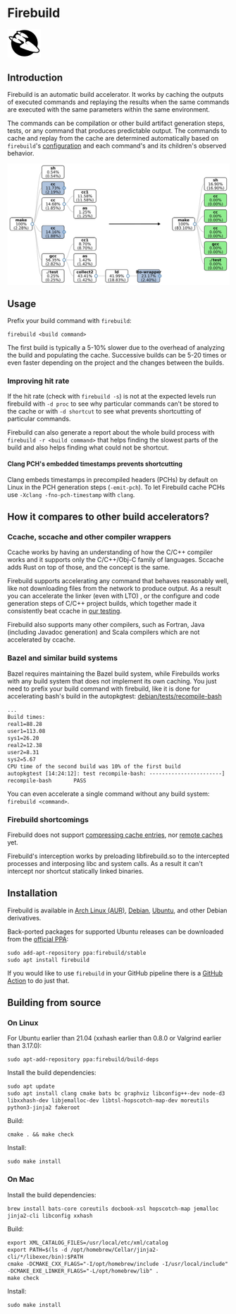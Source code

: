 # Firebuild

<img alt="Firebuild logo" src="data/firebuild-logo.svg" width=15%>

## Introduction

Firebuild is an automatic build accelerator. It works by caching the outputs of executed commands
and replaying the results when the same commands are executed with the same parameters within the
same environment.

The commands can be compilation or other build artifact generation steps, tests, or any command that
produces predictable output. The commands to cache and replay from the cache are determined
automatically based on `firebuild`'s [configuration](etc/firebuild.conf) and each command's and its
children's observed behavior.

<img align="center" alt="Firebuild accelerates cc and ld with LTO" src="doc/parallel-make-acceleration.svg">

## Usage

Prefix your build command with `firebuild`:

    firebuild <build command>

The first build is typically a 5-10% slower due to the overhead of analyzing the build and populating
the cache. Successive builds can be 5-20 times or even faster depending on the project and the changes
between the builds.

### Improving hit rate

If the hit rate (check with `firebuild -s`) is not at the expected levels run firebuild with `-d proc`
to see why particular commands can't be stored to the cache or with `-d shortcut` to see what prevents
shortcutting of particular commands.

Firebuild can also generate a report about the whole build process with `firebuild -r <build command>`
that helps finding the slowest parts of the build and also helps finding what could not be shortcut.

#### Clang PCH's embedded timestamps prevents shortcutting

Clang embeds timestamps in precompiled headers (PCHs) by default on Linux in the PCH generation
steps (`-emit-pch`). To let Firebuild cache PCHs use `-Xclang -fno-pch-timestamp` with `clang`.

## How it compares to other build accelerators?

### Ccache, sccache and other compiler wrappers

Ccache works by having an understanding of how the C/C++ compiler works and it supports only the
C/C++/Obj-C family of languages. Sccache adds Rust on top of those, and the concept is the same.

Firebuild supports accelerating any command that behaves reasonably well, like not downloading
files from the network to produce output. As a result you can accelerate the linker (even with LTO)
, or the configure and code generation steps of C/C++ project builds, which together made it
consistently beat ccache in [our testing](https://github.com/firebuild/firebuild-infra/pull/59).

Firebuild also supports many other compilers, such as Fortran, Java (including Javadoc
generation) and Scala compilers which are not accelerated by ccache.

### Bazel and similar build systems

Bazel requires maintaining the Bazel build system, while Firebuilds works with any
build system that does not implement its own caching. You just need to prefix your build command
with firebuild, like it is done for accelerating bash's build in the autopkgtest:
[debian/tests/recompile-bash](debian/tests/recompile-bash)

```
...
Build times:
real1=88.28
user1=113.08
sys1=26.20
real2=12.38
user2=8.31
sys2=5.67
CPU time of the second build was 10% of the first build
autopkgtest [14:24:12]: test recompile-bash: -----------------------]
recompile-bash       PASS
```
You can even accelerate a single command without any build system: `firebuild <command>`.

### Firebuild shortcomings

Firebuild does not support [compressing cache entries](https://github.com/firebuild/firebuild/issues/1087), nor [remote caches](https://github.com/firebuild/firebuild/issues/19) yet.

Firebuild's interception works by preloading libfirebuild.so to the intercepted processes and interposing libc and system calls. As a result it can't intercept nor shortcut statically linked binaries.

## Installation

Firebuild is available in [Arch Linux (AUR)](https://aur.archlinux.org/packages/firebuild),
[Debian](https://tracker.debian.org/pkg/firebuild),
[Ubuntu](https://launchpad.net/ubuntu/+source/firebuild),
and other Debian derivatives.

Back-ported packages for supported Ubuntu releases can be downloaded from the [official PPA](https://launchpad.net/~firebuild/+archive/ubuntu/stable):

    sudo add-apt-repository ppa:firebuild/stable
    sudo apt install firebuild

If you would like to use `firebuild` in your GitHub pipeline there is a [GitHub Action](https://github.com/marketplace/actions/firebuild-for-github-actions) to do just that.

## Building from source

### On Linux

For Ubuntu earlier than 21.04 (xxhash earlier than 0.8.0 or Valgrind earlier than 3.17.0):

    sudo apt-add-repository ppa:firebuild/build-deps
    
Install the build dependencies:

    sudo apt update
    sudo apt install clang cmake bats bc graphviz libconfig++-dev node-d3 libxxhash-dev libjemalloc-dev libtsl-hopscotch-map-dev moreutils python3-jinja2 fakeroot

Build:

    cmake . && make check

Install:

    sudo make install

### On Mac

Install the build dependencies:

    brew install bats-core coreutils docbook-xsl hopscotch-map jemalloc jinja2-cli libconfig xxhash

Build:

    export XML_CATALOG_FILES=/usr/local/etc/xml/catalog
    export PATH=$(ls -d /opt/homebrew/Cellar/jinja2-cli/*/libexec/bin):$PATH
    cmake -DCMAKE_CXX_FLAGS="-I/opt/homebrew/include -I/usr/local/include" -DCMAKE_EXE_LINKER_FLAGS="-L/opt/homebrew/lib" .
    make check

Install:

    sudo make install
